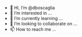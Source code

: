 - 👋 Hi, I’m @dboscaglia
- 👀 I’m interested in ...
- 🌱 I’m currently learning ...
- 💞️ I’m looking to collaborate on ...
- 📫 How to reach me ...

<!---
dboscaglia/dboscaglia is a ✨ special ✨ repository because its `README.md` (this file) appears on your GitHub profile.
You can click the Preview link to take a look at your changes.
--->
